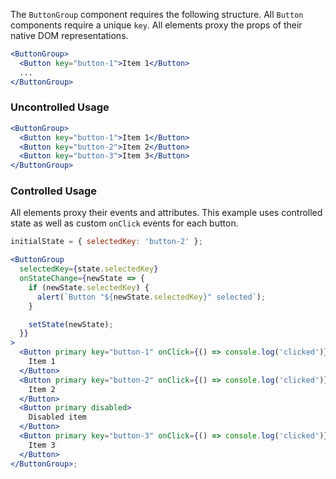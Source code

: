 The `ButtonGroup` component requires the following structure. All `Button`
components require a unique `key`. All elements proxy the props of their
native DOM representations.

```jsx static
<ButtonGroup>
  <Button key="button-1">Item 1</Button>
  ...
</ButtonGroup>
```

### Uncontrolled Usage

```jsx
<ButtonGroup>
  <Button key="button-1">Item 1</Button>
  <Button key="button-2">Item 2</Button>
  <Button key="button-3">Item 3</Button>
</ButtonGroup>
```

### Controlled Usage

All elements proxy their events and attributes. This example uses controlled
state as well as custom `onClick` events for each button.

```jsx
initialState = { selectedKey: 'button-2' };

<ButtonGroup
  selectedKey={state.selectedKey}
  onStateChange={newState => {
    if (newState.selectedKey) {
      alert(`Button "${newState.selectedKey}" selected`);
    }

    setState(newState);
  }}
>
  <Button primary key="button-1" onClick={() => console.log('clicked')}>
    Item 1
  </Button>
  <Button primary key="button-2" onClick={() => console.log('clicked')}>
    Item 2
  </Button>
  <Button primary disabled>
    Disabled item
  </Button>
  <Button primary key="button-3" onClick={() => console.log('clicked')}>
    Item 3
  </Button>
</ButtonGroup>;
```
